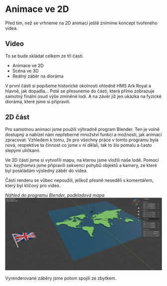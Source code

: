# Animace ve 2D

Před tím, než se vrhneme na 2D animaci ještě znímíme koncept tvořeného videa.

## Video
To se bude skládat celkem ze tří částí.
- Animace ve 2D
- Scéna ve 3D
- Reálný záběr na dioráma

V první části si popíšeme historické okolnosti ohledně HMS Ark Royal a hlavně, jak dopadla...
Poté se přesuneme do části, která přímo zobrazuje samotný finální osud výše zmíněné lodi. A na závěr již jen ukázka na fyzické dioráma, které jsme si připravili.

## 2D část

Pro samotnou animaci jsme použili výhradně program Blender. Ten je volně dostupný a nabízel nám nepřeberné množství funkcí a možností, jak animaci zpracovat. Vzhledem k tomu, že pro všechny práce v tomto programu byla nová, respektive ta činnost co jsme v ní dělali, tak to šlo pomalu a často slepými uličkami.

Ve 2D části jsme si vytvořili mapu, na kterou jsme vložili naše lodě. Pomocí tzv. *keyframes* jsme připravili sekvenci pohybů objektů a kamery, ze které byl poskládám výsledný záběr do videa.

Části renderu se vůbec nepoužili, jelikož přesně neseděli s komentářem, který byl klíčový pro video.

*Náhled do programu Blender, podkladová mapa*
![Blender 2D mapa](../../public/ark/render.png)

Vyrenderované záběry jsme potom spojili ze zbytkem.